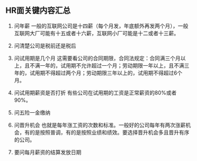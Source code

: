 
## HR面关键内容汇总

1. 问年薪
一般的互联网公司是十四薪（每个月发，年底额外再发两个月），一般互联网大厂可能有十五或者十六薪，互联网小厂可能是十二或者十三薪。

2. 问清楚公司是税前还是税后

3. 问试用期是几个月
这需要看公司的合同期限，合同法规定：合同满三个月以上，且不满一年的，试用期不允许超过一个月；劳动期限一年以上，且不满三年的，试用期不得超过两个月；劳动期限三年以上的，试用期不得超过6个月。

4. 问试用期薪资是否打折
有些公司在试用期的工资是正常薪资的80%或者90%。

5. 问五险一金缴纳

6. 问晋升机会
也就是每年涨工资的次数和标准。一般好的公司每年有两次涨薪机会，有的是按照普调，有的是按照业绩和绩效。要选择晋升机会多且晋升有序的公司。

7. 要问每月薪资的结算发放日期
